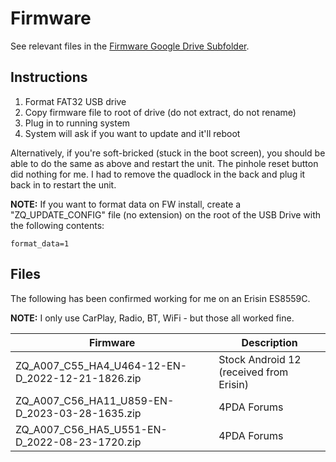 # Firmware

See relevant files in the [Firmware Google Drive Subfolder](https://drive.google.com/drive/folders/1bqX4Np6y3dwlZJzJjDX7W-9x0ogPY_DB).

## Instructions

1. Format FAT32 USB drive
2. Copy firmware file to root of drive (do not extract, do not rename)
3. Plug in to running system
4. System will ask if you want to update and it'll reboot

Alternatively, if you're soft-bricked (stuck in the boot screen), you should be able to do the same as above and restart the unit. The pinhole reset button did nothing for me. I had to remove the quadlock in the back and plug it back in to restart the unit.

**NOTE:** If you want to format data on FW install, create a "ZQ_UPDATE_CONFIG" file (no extension) on the root of the USB Drive with the following contents:

```
format_data=1
```

## Files

The following has been confirmed working for me on an Erisin ES8559C.

**NOTE:** I only use CarPlay, Radio, BT, WiFi - but those all worked fine.

| Firmware                                         | Description                             |
| ------------------------------------------------ | --------------------------------------- |
| ZQ_A007_C55_HA4_U464-12-EN-D_2022-12-21-1826.zip | Stock Android 12 (received from Erisin) |
| ZQ_A007_C56_HA11_U859-EN-D_2023-03-28-1635.zip   | 4PDA Forums                             |
| ZQ_A007_C56_HA5_U551-EN-D_2022-08-23-1720.zip    | 4PDA Forums                             |
